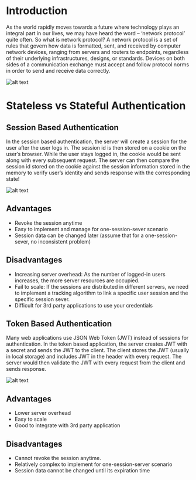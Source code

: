 # Introduction
As the world rapidly moves towards a future where technology plays an integral part in our lives, we may have heard the word – ‘network protocol’ quite often. So what is network protocol? A network protocol is a set of rules that govern how data is formatted, sent, and received by computer network devices, ranging from servers and routers to endpoints, regardless of their underlying infrastructures, designs, or standards. Devices on both sides of a communication exchange must accept and follow protocol norms in order to send and receive data correctly.

![alt text](https://www.interviewbit.com/blog/wp-content/uploads/2021/12/Internet-and-Clients-800x545.png)

# Stateless vs Stateful Authentication

## Session Based Authentication

In the session based authentication, the server will create a session for the user after the user logs in. The session id is then stored on a cookie on the user’s browser. While the user stays logged in, the cookie would be sent along with every subsequent request. The server can then compare the session id stored on the cookie against the session information stored in the memory to verify user’s identity and sends response with the corresponding state!

![alt text](https://miro.medium.com/max/1400/1*Hg1gUTXN5E3Nrku0jWCRow.png)

## Advantages

- Revoke the session anytime
- Easy to implement and manage for one-session-sever scenario
- Session data can be changed later (assume that for a one-session-sever, no inconsistent problem)

## Disadvantages

- Increasing server overhead: As the number of logged-in users increases, the more server resources are occupied.
- Fail to scale: If the sessions are distributed in different servers, we need to implement a tracking algorithm to link a specific user session and the specific session sever.
- Difficult for 3rd party applications to use your credentials

## Token Based Authentication

Many web applications use JSON Web Token (JWT) instead of sessions for authentication. In the token based application, the server creates JWT with a secret and sends the JWT to the client. The client stores the JWT (usually in local storage) and includes JWT in the header with every request. The server would then validate the JWT with every request from the client and sends response.

![alt text](https://miro.medium.com/max/1400/1*PDry-Wb8JRquwnikIbJOJQ.png)

## Advantages

- Lower server overhead
- Easy to scale
- Good to integrate with 3rd party application

## Disadvantages

- Cannot revoke the session anytime.
- Relatively complex to implement for one-session-server scenario
- Session data cannot be changed until its expiration time
